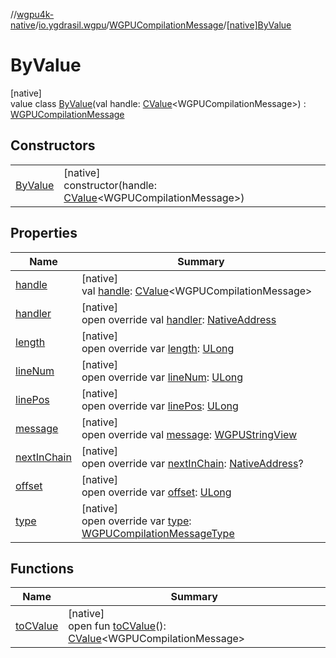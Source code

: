 //[wgpu4k-native](../../../../index.md)/[io.ygdrasil.wgpu](../../index.md)/[WGPUCompilationMessage](../index.md)/[[native]ByValue](index.md)

# ByValue

[native]\
value class [ByValue](index.md)(val handle: [CValue](https://kotlinlang.org/api/core/kotlin-stdlib/kotlinx.cinterop/-c-value/index.html)&lt;WGPUCompilationMessage&gt;) : [WGPUCompilationMessage](../index.md)

## Constructors

| | |
|---|---|
| [ByValue](-by-value.md) | [native]<br>constructor(handle: [CValue](https://kotlinlang.org/api/core/kotlin-stdlib/kotlinx.cinterop/-c-value/index.html)&lt;WGPUCompilationMessage&gt;) |

## Properties

| Name | Summary |
|---|---|
| [handle](handle.md) | [native]<br>val [handle](handle.md): [CValue](https://kotlinlang.org/api/core/kotlin-stdlib/kotlinx.cinterop/-c-value/index.html)&lt;WGPUCompilationMessage&gt; |
| [handler](handler.md) | [native]<br>open override val [handler](handler.md): [NativeAddress](../../../ffi/-native-address/index.md) |
| [length](length.md) | [native]<br>open override var [length](length.md): [ULong](https://kotlinlang.org/api/core/kotlin-stdlib/kotlin/-u-long/index.html) |
| [lineNum](line-num.md) | [native]<br>open override var [lineNum](line-num.md): [ULong](https://kotlinlang.org/api/core/kotlin-stdlib/kotlin/-u-long/index.html) |
| [linePos](line-pos.md) | [native]<br>open override var [linePos](line-pos.md): [ULong](https://kotlinlang.org/api/core/kotlin-stdlib/kotlin/-u-long/index.html) |
| [message](message.md) | [native]<br>open override val [message](message.md): [WGPUStringView](../../-w-g-p-u-string-view/index.md) |
| [nextInChain](next-in-chain.md) | [native]<br>open override var [nextInChain](next-in-chain.md): [NativeAddress](../../../ffi/-native-address/index.md)? |
| [offset](offset.md) | [native]<br>open override var [offset](offset.md): [ULong](https://kotlinlang.org/api/core/kotlin-stdlib/kotlin/-u-long/index.html) |
| [type](type.md) | [native]<br>open override var [type](type.md): [WGPUCompilationMessageType](../../-w-g-p-u-compilation-message-type/index.md) |

## Functions

| Name | Summary |
|---|---|
| [toCValue](../[native]to-c-value.md) | [native]<br>open fun [toCValue](../[native]to-c-value.md)(): [CValue](https://kotlinlang.org/api/core/kotlin-stdlib/kotlinx.cinterop/-c-value/index.html)&lt;WGPUCompilationMessage&gt; |